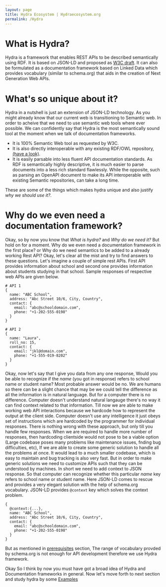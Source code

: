 ```yaml
---
layout: page
title: Hydra Ecosystem | Hydraecosystem.org
permalink: /Hydra
---
```


# What is Hydra?
Hydra is a framework that enables REST APIs to be described semantically using RDF. It is based on JSON-LD and proposed as <a href="https://www.hydra-cg.com/spec/latest/core/">W3C draft</a>. It can also be formulated as a documentation framework based on Linked Data which provides vocabulary (similar to schema.org) that aids in the creation of Next Generation Web APIs.

# What's so unique about it?

Hydra in a nutshell is just an extension of JSON-LD technology. As you might already know that our current web is transitioning to Semantic web. In order to acheive that we need to use semantic web tools where ever possible. We can confidently say that Hydra is the most semantically sound tool at the moment when we talk of documentation frameworks. 
* It is 100% Semantic Web tool as requested by W3C. 
* It is also directly interoperable with any existing RDF/OWL repository, [(have a look)](https://en.wikipedia.org/wiki/Linked_data#Linking_Open_Data_community_project). 
* It is easily parsable into less fluent API documentation standards. As RDF is semantically highly descriptive, it is much easier to parse documents into a less rich standard flawlessly. While the opposite, such as parsing an OpenAPI document to make its API interoperable with existing Semantic repositories, can take a long time. 

These are some of the things which makes hydra unique and also justify _why we should use it?_. 

# Why do we even need a documentation framework?

Okay, so by now you know that _What is hydra?_ and _Why do we need it?_ But hold on for a moment. Why do we even need a documentation framework in the first place? or Why do we need semantics to be added to a already working Rest API? Okay, let's clear all the mist and try to find answers to these questions. Let's imagine a couple of simple rest APIs. First API provides information about school and second one provides information about students studying in that school. Sample responses of respective web APIs are given below. 

```
# API 1
{
  name: "ABC School",
  address: "Abc Street 10/6, City, Country",
  contact: {
    email: "abc@schooldomain.com",
    phone: "+1-202-555-0198"
  }
}

# API 2
{
  name: "Laura",
  roll_no: 15,
  contact: {
    email: "jkl@domain.com",
    phone: "+1-555-019-8202"
  }
}
```

Okay, now let's say that I give you data from any one response, Would you be able to recognize if the _name_ (you got in response) refers to school name or student name? Most probable answer would be no. We are humans so there can be a slight chance that may be we could tell the difference as all the information is in natural language. But for a computer there is no difference. Computer doesn't understand natural langauge there's no way it can find context related to that information. Till now we are able to make working web API interactions because we hardcode how to represent the output at the client side. Computer doesn't use any intelligence it just obeys set of instructions which are hardcoded by the programmer for individual responses. There is nothing wrong with these approach, but only till you handle few responses. When we are required to handle more number of responses, then hardcoding clientside would not pose to be a viable option (Large codebase poses many problems like maintenance issues, fnding bug difficulties, etc), If we are able to create some generic solution to handle all the problems at once. It would lead to a much smaller codebase, which is easy to maintain and bug tracking is also very fast. But in order to make generic solutions we need to customize APIs such that they can be understood by machines. In short we need to add context to JSON response. So that computer can recognize whether this particular _name_ key refers to school name or student name. Here JSON-LD comes to rescue and provides a very elegant solution with the help of schema.org vocabulary. JSON-LD provides `@context` key which solves the context problem. 

```
{
  @context:{...},
  name: "ABC School",
  address: "Abc Street 10/6, City, Country",
  contact: {
    email: "abc@schooldomain.com",
    phone: "+1-202-555-0198"
  }
}
```

But as mentioned in <a href="/Prerequisites">prerequisites</a> section, The range of vocabulary provded by schema.org is not enough for API development therefore we use Hydra framework. 

Okay So I think by now you must have got a broad idea of Hydra and Documentation frameworks in general. Now let's move forth to next section and study hydra by some <a href="Example">Examples</a>


